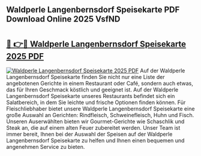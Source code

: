 ## Waldperle Langenbernsdorf Speisekarte PDF Download Online 2025 VsfND

# <h2><a href="http://gcbthh.nevu.top/?p=Waldperle+Langenbernsdorf+Speisekarte">🔗 👉🔴 Waldperle Langenbernsdorf Speisekarte 2025 PDF</a></h2>

[![Waldperle Langenbernsdorf Speisekarte 2025 PDF](https://i.imgur.com/dBaPXMq.png)](http://gcbthh.nevu.top/?p=Waldperle+Langenbernsdorf+Speisekarte)
Auf der Waldperle Langenbernsdorf Speisekarte finden Sie nicht nur eine Liste der angebotenen Gerichte in einem Restaurant oder Café, sondern auch etwas, das für Ihren Geschmack köstlich und geeignet ist. Auf der Waldperle Langenbernsdorf Speisekarte unseres Restaurants befindet sich ein Salatbereich, in dem Sie leichte und frische Optionen finden können. Für Fleischliebhaber bietet unsere Waldperle Langenbernsdorf Speisekarte eine große Auswahl an Gerichten: Rindfleisch, Schweinefleisch, Huhn und Fisch. Unseren Auserwählten bieten wir Gourmet-Gerichte wie Schaschlik und Steak an, die auf einem alten Feuer zubereitet werden. Unser Team ist immer bereit, Ihnen bei der Auswahl der Speisen auf der Waldperle Langenbernsdorf Speisekarte zu helfen und Ihnen einen bequemen und angenehmen Service zu bieten.
